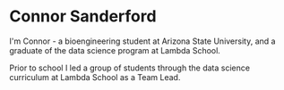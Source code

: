 # Connor Sanderford
I'm Connor - a bioengineering student at Arizona State University, and a graduate of the data science program at Lambda School.

Prior to school I led a group of students through the data science curriculum at Lambda School as a Team Lead.

<!--
 - current contribution interests
 - current role at ASU
 - interest in matrix factorization

 - skills and tools
 - blogposts
 - deployed projects

 - contact info
-->
